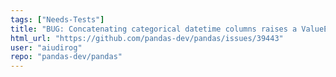 ```yaml
---
tags: ["Needs-Tests"]
title: "BUG: Concatenating categorical datetime columns raises a ValueError since v1.2"
html_url: "https://github.com/pandas-dev/pandas/issues/39443"
user: "aiudirog"
repo: "pandas-dev/pandas"
---
```


